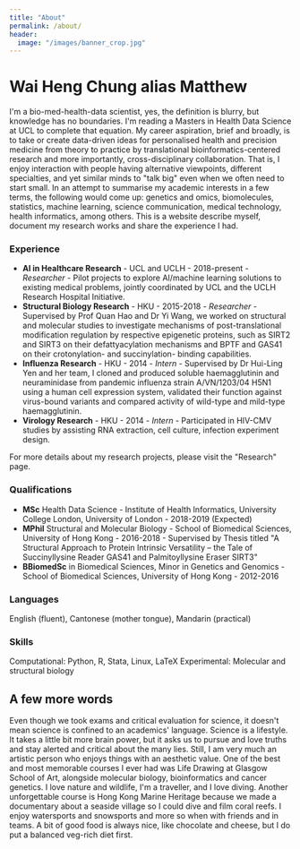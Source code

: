```yaml
---
title: "About"
permalink: /about/
header:
  image: "/images/banner_crop.jpg"
---
```


# Wai Heng Chung alias Matthew
I'm a bio-med-health-data scientist, yes, the definition is blurry, but knowledge has no boundaries. I'm reading a Masters in Health Data Science at UCL to complete that equation. My career aspiration, brief and broadly, is to take or create data-driven ideas for personalised health and precision medicine from theory to practice by translational bioinformatics-centered research and more importantly, cross-disciplinary collaboration. That is, I enjoy interaction with people having alternative viewpoints, different specialties, and yet similar minds to "talk big" even when we often need to start small. In an attempt to summarise my academic interests in a few terms, the following would come up: genetics and omics, biomolecules, statistics, machine learning, science communication, medical technology, health informatics, among others. This is a website describe myself, document my research works and share the experience I had.

### Experience
+ **AI in Healthcare Research** - UCL and UCLH - 2018-present - *Researcher* - Pilot projects to explore AI/machine learning solutions to existing medical problems, jointly coordinated by UCL and the UCLH Research Hospital Initiative.
+ **Structural Biology Research** - HKU - 2015-2018 - *Researcher* - Supervised by Prof Quan Hao and Dr Yi Wang, we worked on structural and molecular studies to investigate mechanisms of post-translational modification regulation by respective epigenetic proteins, such as SIRT2 and SIRT3 on their defattyacylation mechanisms and BPTF and GAS41 on their crotonylation- and succinylation- binding capabilities.
+ **Influenza Research** - HKU - 2014 - *Intern* - Supervised by Dr Hui-Ling Yen and her team, I cloned and produced soluble haemagglutinin and neuraminidase from pandemic influenza strain A/VN/1203/04 H5N1 using a human cell expression system, validated their function against virus-bound variants and compared activity of wild-type and mild-type haemagglutinin.
+ **Virology Research** - HKU - 2014 - *Intern* - Participated in HIV-CMV studies by assisting RNA extraction, cell culture, infection experiment design.

For more details about my research projects, please visit the "Research" page.

### Qualifications
+ **MSc** Health Data Science - Institute of Health Informatics, University College London, University of London - 2018-2019 (Expected)
+ **MPhil** Structural and Molecular Biology - School of Biomedical Sciences, University of Hong Kong - 2016-2018 - Supervised by Thesis titled "A Structural Approach to Protein Intrinsic Versatility – the Tale of Succinyllysine Reader GAS41 and Palmitoyllysine Eraser SIRT3"
+ **BBiomedSc** in Biomedical Sciences, Minor in Genetics and Genomics - School of Biomedical Sciences, University of Hong Kong - 2012-2016

### Languages
English (fluent), Cantonese (mother tongue), Mandarin (practical)

### Skills
Computational: Python, R, Stata, Linux, LaTeX
Experimental: Molecular and structural biology

## A few more words
Even though we took exams and critical evaluation for science, it doesn't mean science is confined to an academics' language. Science is a lifestyle. It takes a little bit more brain power, but it asks us to pursue and love truths and stay alerted and critical about the many lies. Still, I am very much an artistic person who enjoys things with an aesthetic value. One of the best and most memorable courses I ever had was Life Drawing at Glasgow School of Art, alongside molecular biology, bioinformatics and cancer genetics. I love nature and wildlife, I'm a traveller, and I love diving. Another unforgettable course is Hong Kong Marine Heritage because we made a documentary about a seaside village so I could dive and film coral reefs. I enjoy watersports and snowsports and more so when with friends and in teams. A bit of good food is always nice, like chocolate and cheese, but I do put a balanced veg-rich diet first.
